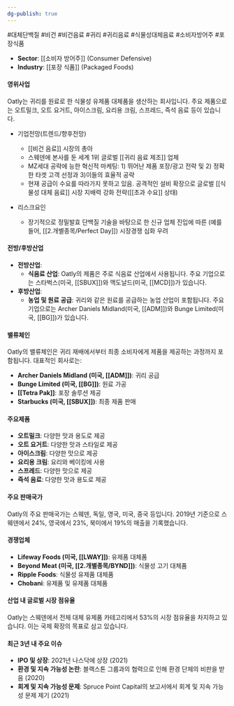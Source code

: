 ```yaml
---
dg-publish: true
---
```

#대체단백질 #비건 #비건음료 #귀리 #귀리음료 #식물성대체음료 #소비자방어주 #포장식품

- **Sector**: [[소비자 방어주]] (Consumer Defensive)
- **Industry**: [[포장 식품]] (Packaged Foods)

#### 영위사업

Oatly는 귀리를 원료로 한 식물성 유제품 대체품을 생산하는 회사입니다. 주요 제품으로는 오트밀크, 오트 요거트, 아이스크림, 요리용 크림, 스프레드, 즉석 음료 등이 있습니다.

 - 기업전망(트렌드/향후전망)
	- [[비건 음료]] 시장의 총아
	- 스웨덴에 본사를 둔 세계 1위 글로벌 [[귀리 음료 제조]] 업체
	- MZ세대 공략에 능한 혁신적 마케팅: 1) 뛰어난 제품 포장/광고 전략 및 2) 정확한 타겟 고객 선정과 3)이들의 효율적 공략
	- 현재 공급이 수요를 따라가지 못하고 있음. 공격적인 설비 확장으로 글로벌 [[식물성 대체 음료]] 시장 지배력 강화 전략([[초과 수요]] 상태)

- 리스크요인
	- 장기적으로 정밀발효 단백질 기술을 바탕으로 한 신규 업체 진입에 따른 (예를 들어, [[2.개별종목/Perfect Day]]) 시장경쟁 심화 우려

#### 전방/후방산업

- **전방산업**:
    - **식음료 산업**: Oatly의 제품은 주로 식음료 산업에서 사용됩니다. 주요 기업으로는 스타벅스(미국, [[SBUX]])와 맥도날드(미국, [[MCD]])가 있습니다.
- **후방산업**:
    - **농업 및 원료 공급**: 귀리와 같은 원료를 공급하는 농업 산업이 포함됩니다. 주요 기업으로는 Archer Daniels Midland(미국, [[ADM]])와 Bunge Limited(미국, [[BG]])가 있습니다.

#### 밸류체인

Oatly의 밸류체인은 귀리 재배에서부터 최종 소비자에게 제품을 제공하는 과정까지 포함됩니다. 대표적인 회사로는:

- **Archer Daniels Midland (미국, [[ADM]])**: 귀리 공급
- **Bunge Limited (미국, [[BG]])**: 원료 가공
- **[[Tetra Pak]]**: 포장 솔루션 제공
- **Starbucks (미국, [[SBUX]])**: 최종 제품 판매

#### 주요제품

- **오트밀크**: 다양한 맛과 용도로 제공
- **오트 요거트**: 다양한 맛과 스타일로 제공
- **아이스크림**: 다양한 맛으로 제공
- **요리용 크림**: 요리와 베이킹에 사용
- **스프레드**: 다양한 맛으로 제공
- **즉석 음료**: 다양한 맛과 용도로 제공

#### 주요 판매국가

Oatly의 주요 판매국가는 스웨덴, 독일, 영국, 미국, 중국 등입니다. 2019년 기준으로 스웨덴에서 24%, 영국에서 23%, 북미에서 19%의 매출을 기록했습니다.

#### 경쟁업체

- **Lifeway Foods (미국, [[LWAY]])**: 유제품 대체품
- **Beyond Meat (미국, [[2.개별종목/BYND]])**: 식물성 고기 대체품
- **Ripple Foods**: 식물성 유제품 대체품
- **Chobani**: 유제품 및 유제품 대체품

#### 산업 내 글로벌 시장 점유율

Oatly는 스웨덴에서 전체 대체 유제품 카테고리에서 53%의 시장 점유율을 차지하고 있습니다. 이는 국제 확장의 목표로 삼고 있습니다.

#### 최근 3년 내 주요 이슈

- **IPO 및 상장**: 2021년 나스닥에 상장 (2021)
- **환경 및 지속 가능성 논란**: 블랙스톤 그룹과의 협력으로 인해 환경 단체의 비판을 받음 (2020)
- **회계 및 지속 가능성 문제**: Spruce Point Capital의 보고서에서 회계 및 지속 가능성 문제 제기 (2021)